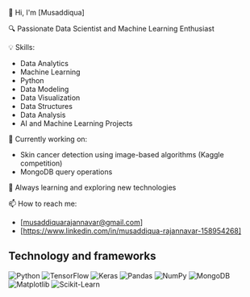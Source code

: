 👋 Hi, I'm [Musaddiqua]

🔍 Passionate Data Scientist and Machine Learning Enthusiast

💡 Skills:
- Data Analytics
- Machine Learning
- Python
- Data Modeling
- Data Visualization
- Data Structures
- Data Analysis
- AI and Machine Learning Projects

🚀 Currently working on:
- Skin cancer detection using image-based algorithms (Kaggle competition)
- MongoDB query operations

🌱 Always learning and exploring new technologies

📫 How to reach me:
- [musaddiquarajannavar@gmail.com]
- [https://www.linkedin.com/in/musaddiqua-rajannavar-158954268]

## Technology and frameworks

![Python](https://img.shields.io/badge/Python-3776AB?style=for-the-badge&logo=python&logoColor=white)
![TensorFlow](https://img.shields.io/badge/TensorFlow-FF6F00?style=for-the-badge&logo=tensorflow&logoColor=white)
![Keras](https://img.shields.io/badge/Keras-D00000?style=for-the-badge&logo=keras&logoColor=white)
![Pandas](https://img.shields.io/badge/Pandas-150458?style=for-the-badge&logo=pandas&logoColor=white)
![NumPy](https://img.shields.io/badge/NumPy-013243?style=for-the-badge&logo=numpy&logoColor=white)
![MongoDB](https://img.shields.io/badge/MongoDB-47A248?style=for-the-badge&logo=mongodb&logoColor=white)
![Matplotlib](https://img.shields.io/badge/Matplotlib-007ACC?style=for-the-badge&logo=matplotlib&logoColor=white)
![Scikit-Learn](https://img.shields.io/badge/Scikit--Learn-F7931E?style=for-the-badge&logo=scikit-learn&logoColor=white)


